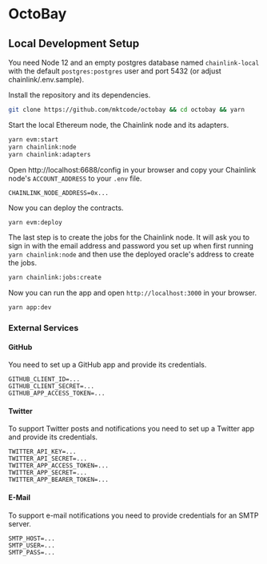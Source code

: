 # OctoBay

## Local Development Setup

You need Node 12 and an empty postgres database named `chainlink-local` with the default `postgres:postgres` user and port 5432 (or adjust chainlink/.env.sample).

Install the repository and its dependencies.

```bash
git clone https://github.com/mktcode/octobay && cd octobay && yarn
```

Start the local Ethereum node, the Chainlink node and its adapters.

```bash
yarn evm:start
yarn chainlink:node
yarn chainlink:adapters
```

Open http://localhost:6688/config in your browser and copy your Chainlink node's `ACCOUNT_ADDRESS` to your `.env` file.

```
CHAINLINK_NODE_ADDRESS=0x...
```

Now you can deploy the contracts.

```bash
yarn evm:deploy
```

The last step is to create the jobs for the Chainlink node. It will ask you to sign in with the email address and password you set up when first running `yarn chainlink:node` and then use the deployed oracle's address to create the jobs.

```bash
yarn chainlink:jobs:create
```

Now you can run the app and open `http://localhost:3000` in your browser.

```bash
yarn app:dev
```

### External Services

#### GitHub

You need to set up a GitHub app and provide its credentials.

```
GITHUB_CLIENT_ID=...
GITHUB_CLIENT_SECRET=...
GITHUB_APP_ACCESS_TOKEN=...
```

#### Twitter

To support Twitter posts and notifications you need to set up a Twitter app and provide its credentials.

```
TWITTER_API_KEY=...
TWITTER_API_SECRET=...
TWITTER_APP_ACCESS_TOKEN=...
TWITTER_APP_SECRET=...
TWITTER_APP_BEARER_TOKEN=...
```

#### E-Mail

To support e-mail notifications you need to provide credentials for an SMTP server.

```
SMTP_HOST=...
SMTP_USER=...
SMTP_PASS=...
```
